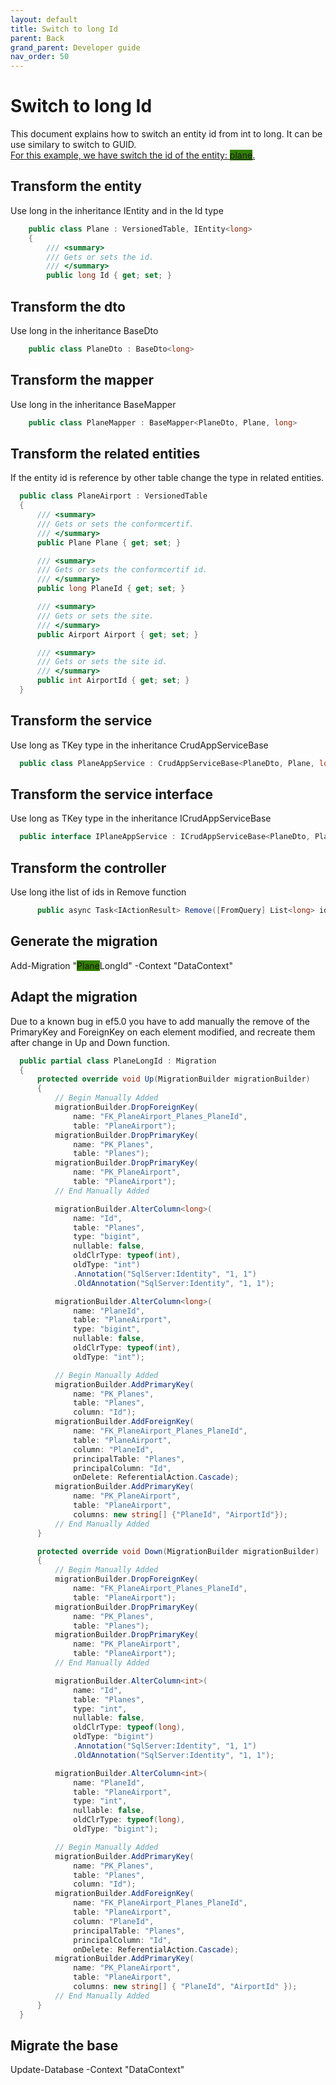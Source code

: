 ```yaml
---
layout: default
title: Switch to long Id
parent: Back
grand_parent: Developer guide
nav_order: 50
---
```


# Switch to long Id
This document explains how to switch an entity id from int to long. It can be use similary to switch to GUID.   
<u>For this example, we have switch the id of the entity: <span style="background-color:#327f00">plane</span>.</u>


## Transform the entity
Use long in the inheritance IEntity and in the Id type
  ``` csharp
      public class Plane : VersionedTable, IEntity<long>
      {
          /// <summary>
          /// Gets or sets the id.
          /// </summary>
          public long Id { get; set; }
  ```

## Transform the dto 
Use long in the inheritance BaseDto
  ``` csharp
      public class PlaneDto : BaseDto<long>
  ```

## Transform the mapper 
Use long in the inheritance BaseMapper
  ``` csharp
      public class PlaneMapper : BaseMapper<PlaneDto, Plane, long>
  ```

## Transform the related entities
If the entity id is reference by other table change the type in related entities. 
  ``` csharp
    public class PlaneAirport : VersionedTable
    {
        /// <summary>
        /// Gets or sets the conformcertif.
        /// </summary>
        public Plane Plane { get; set; }

        /// <summary>
        /// Gets or sets the conformcertif id.
        /// </summary>
        public long PlaneId { get; set; }

        /// <summary>
        /// Gets or sets the site.
        /// </summary>
        public Airport Airport { get; set; }

        /// <summary>
        /// Gets or sets the site id.
        /// </summary>
        public int AirportId { get; set; }
    }
  ```
## Transform the service 
Use long as TKey type in the inheritance CrudAppServiceBase
  ``` csharp
    public class PlaneAppService : CrudAppServiceBase<PlaneDto, Plane, long, PagingFilterFormatDto, PlaneMapper>, IPlaneAppService
  ```

## Transform the service interface
Use long as TKey type in the inheritance ICrudAppServiceBase
  ``` csharp
    public interface IPlaneAppService : ICrudAppServiceBase<PlaneDto, Plane, long, PagingFilterFormatDto>
  ```

## Transform the controller
Use long ithe list of ids in Remove function
  ``` csharp
        public async Task<IActionResult> Remove([FromQuery] List<long> ids)
  ```

## Generate the migration
Add-Migration "<span style="background-color:#327f00">Plane</span>LongId" -Context "DataContext"

## Adapt the migration
Due to a known bug in ef5.0 you have to add manually the remove of the PrimaryKey and ForeignKey on each element modified, and recreate them after change in Up and Down function.
  ``` csharp
    public partial class PlaneLongId : Migration
    {
        protected override void Up(MigrationBuilder migrationBuilder)
        {
            // Begin Manually Added
            migrationBuilder.DropForeignKey(
                name: "FK_PlaneAirport_Planes_PlaneId",
                table: "PlaneAirport");
            migrationBuilder.DropPrimaryKey(
                name: "PK_Planes", 
                table: "Planes");
            migrationBuilder.DropPrimaryKey(
                name: "PK_PlaneAirport",
                table: "PlaneAirport");
            // End Manually Added

            migrationBuilder.AlterColumn<long>(
                name: "Id",
                table: "Planes",
                type: "bigint",
                nullable: false,
                oldClrType: typeof(int),
                oldType: "int")
                .Annotation("SqlServer:Identity", "1, 1")
                .OldAnnotation("SqlServer:Identity", "1, 1");

            migrationBuilder.AlterColumn<long>(
                name: "PlaneId",
                table: "PlaneAirport",
                type: "bigint",
                nullable: false,
                oldClrType: typeof(int),
                oldType: "int");

            // Begin Manually Added
            migrationBuilder.AddPrimaryKey(
                name: "PK_Planes",
                table: "Planes",
                column: "Id");
            migrationBuilder.AddForeignKey(
                name: "FK_PlaneAirport_Planes_PlaneId",
                table: "PlaneAirport",
                column: "PlaneId",
                principalTable: "Planes",
                principalColumn: "Id",
                onDelete: ReferentialAction.Cascade);
            migrationBuilder.AddPrimaryKey(
                name: "PK_PlaneAirport",
                table: "PlaneAirport",
                columns: new string[] {"PlaneId", "AirportId"});
            // End Manually Added
        }

        protected override void Down(MigrationBuilder migrationBuilder)
        {
            // Begin Manually Added
            migrationBuilder.DropForeignKey(
                name: "FK_PlaneAirport_Planes_PlaneId",
                table: "PlaneAirport");
            migrationBuilder.DropPrimaryKey(
                name: "PK_Planes",
                table: "Planes");
            migrationBuilder.DropPrimaryKey(
                name: "PK_PlaneAirport",
                table: "PlaneAirport");
            // End Manually Added

            migrationBuilder.AlterColumn<int>(
                name: "Id",
                table: "Planes",
                type: "int",
                nullable: false,
                oldClrType: typeof(long),
                oldType: "bigint")
                .Annotation("SqlServer:Identity", "1, 1")
                .OldAnnotation("SqlServer:Identity", "1, 1");

            migrationBuilder.AlterColumn<int>(
                name: "PlaneId",
                table: "PlaneAirport",
                type: "int",
                nullable: false,
                oldClrType: typeof(long),
                oldType: "bigint");

            // Begin Manually Added
            migrationBuilder.AddPrimaryKey(
                name: "PK_Planes",
                table: "Planes",
                column: "Id");
            migrationBuilder.AddForeignKey(
                name: "FK_PlaneAirport_Planes_PlaneId",
                table: "PlaneAirport",
                column: "PlaneId",
                principalTable: "Planes",
                principalColumn: "Id",
                onDelete: ReferentialAction.Cascade);
            migrationBuilder.AddPrimaryKey(
                name: "PK_PlaneAirport",
                table: "PlaneAirport",
                columns: new string[] { "PlaneId", "AirportId" });
            // End Manually Added
        }
    }
  ```

## Migrate the base 
Update-Database -Context "DataContext"

